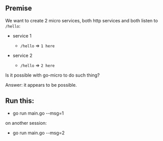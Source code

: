 ## Premise

We want to create 2 micro services, both http services and both listen to `/hello`:

- service 1
  - `/hello` => `1 here`

- service 2
  - `/hello` => `2 here`

Is it possible with go-micro to do such thing?

Answer: it appears to be possible.

## Run this:

- go run main.go --msg=1

on another session:
- go run main.go --msg=2